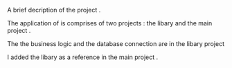 A brief decription of the project . 

The application of is comprises of two projects : the libary and the main project . 

The the business logic and the database connection are in the libary project 

I added the libary as a reference in the main project . 


